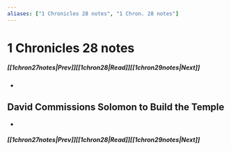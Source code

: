 ```yaml
---
aliases: ["1 Chronicles 28 notes", "1 Chron. 28 notes"]
---
```

# 1 Chronicles 28 notes
##### <span class=arrow-left></span>[[1chron27notes|Prev]]<span class=navigation-separator></span>[[1chron28|Read]]<span class=navigation-separator></span>[[1chron29notes|Next]]<span class=arrow-right></span>
- 
## David Commissions Solomon to Build the Temple
- 
##### <span class=arrow-left></span>[[1chron27notes|Prev]]<span class=navigation-separator></span>[[1chron28|Read]]<span class=navigation-separator></span>[[1chron29notes|Next]]<span class=arrow-right></span>